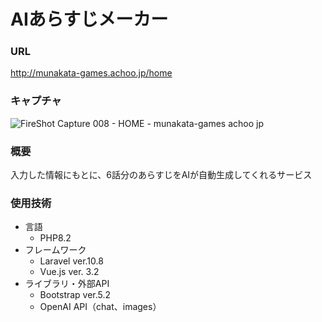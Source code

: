 # AIあらすじメーカー

### URL
http://munakata-games.achoo.jp/home

### キャプチャ
![FireShot Capture 008 - HOME - munakata-games achoo jp](https://github.com/mu7kata/drama_maker/assets/69563933/fb4c80df-0cb0-47c3-9051-8476381ba71e)

### 概要
入力した情報にもとに、6話分のあらすじをAIが自動生成してくれるサービス


### 使用技術
- 言語
    - PHP8.2
- フレームワーク
    - Laravel ver.10.8
    - Vue.js ver. 3.2
- ライブラリ・外部API
    - Bootstrap ver.5.2
    - OpenAI API（chat、images）
